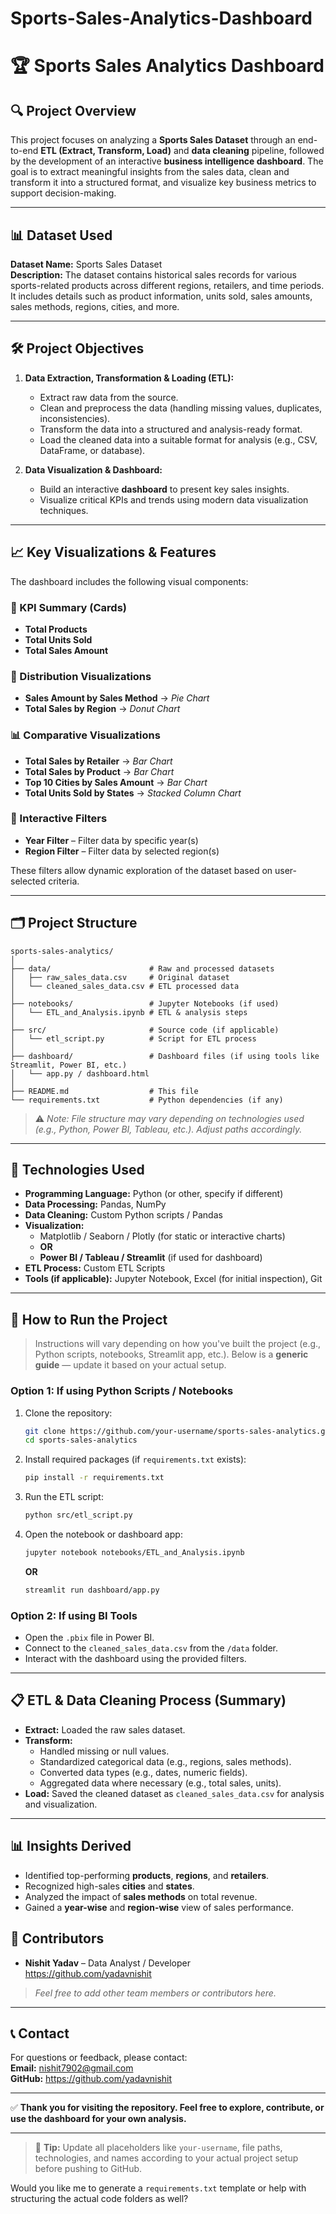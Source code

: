 # Sports-Sales-Analytics-Dashboard

# 🏆 Sports Sales Analytics Dashboard

## 🔍 Project Overview

This project focuses on analyzing a **Sports Sales Dataset** through an end-to-end **ETL (Extract, Transform, Load)** and **data cleaning** pipeline, followed by the development of an interactive **business intelligence dashboard**. The goal is to extract meaningful insights from the sales data, clean and transform it into a structured format, and visualize key business metrics to support decision-making.

---

## 📊 Dataset Used

**Dataset Name:** Sports Sales Dataset  
**Description:** The dataset contains historical sales records for various sports-related products across different regions, retailers, and time periods. It includes details such as product information, units sold, sales amounts, sales methods, regions, cities, and more.

---

## 🛠️ Project Objectives

1. **Data Extraction, Transformation & Loading (ETL):**
   - Extract raw data from the source.
   - Clean and preprocess the data (handling missing values, duplicates, inconsistencies).
   - Transform the data into a structured and analysis-ready format.
   - Load the cleaned data into a suitable format for analysis (e.g., CSV, DataFrame, or database).

2. **Data Visualization & Dashboard:**
   - Build an interactive **dashboard** to present key sales insights.
   - Visualize critical KPIs and trends using modern data visualization techniques.

---

## 📈 Key Visualizations & Features

The dashboard includes the following visual components:

### 📌 KPI Summary (Cards)
- **Total Products**
- **Total Units Sold**
- **Total Sales Amount**

### 🥧 Distribution Visualizations
- **Sales Amount by Sales Method** → *Pie Chart*
- **Total Sales by Region** → *Donut Chart*

### 📊 Comparative Visualizations
- **Total Sales by Retailer** → *Bar Chart*
- **Total Sales by Product** → *Bar Chart*
- **Top 10 Cities by Sales Amount** → *Bar Chart*
- **Total Units Sold by States** → *Stacked Column Chart*

### 🔽 Interactive Filters
- **Year Filter** – Filter data by specific year(s)
- **Region Filter** – Filter data by selected region(s)

These filters allow dynamic exploration of the dataset based on user-selected criteria.

---

## 🗂️ Project Structure

```
sports-sales-analytics/
│
├── data/                      # Raw and processed datasets
│   ├── raw_sales_data.csv     # Original dataset
│   └── cleaned_sales_data.csv # ETL processed data
│
├── notebooks/                 # Jupyter Notebooks (if used)
│   └── ETL_and_Analysis.ipynb # ETL & analysis steps
│
├── src/                       # Source code (if applicable)
│   └── etl_script.py          # Script for ETL process
│
├── dashboard/                 # Dashboard files (if using tools like Streamlit, Power BI, etc.)
│   └── app.py / dashboard.html
│
├── README.md                  # This file
└── requirements.txt           # Python dependencies (if any)
```

> ⚠️ *Note: File structure may vary depending on technologies used (e.g., Python, Power BI, Tableau, etc.). Adjust paths accordingly.*

---

## 🧰 Technologies Used

- **Programming Language:** Python (or other, specify if different)
- **Data Processing:** Pandas, NumPy
- **Data Cleaning:** Custom Python scripts / Pandas
- **Visualization:** 
  - Matplotlib / Seaborn / Plotly (for static or interactive charts)
  - **OR**
  - **Power BI / Tableau / Streamlit** (if used for dashboard)
- **ETL Process:** Custom ETL Scripts
- **Tools (if applicable):** Jupyter Notebook, Excel (for initial inspection), Git

---

## 🚀 How to Run the Project

> Instructions will vary depending on how you've built the project (e.g., Python scripts, notebooks, Streamlit app, etc.). Below is a **generic guide** — update it based on your actual setup.

### Option 1: If using Python Scripts / Notebooks
1. Clone the repository:
   ```bash
   git clone https://github.com/your-username/sports-sales-analytics.git
   cd sports-sales-analytics
   ```
2. Install required packages (if `requirements.txt` exists):
   ```bash
   pip install -r requirements.txt
   ```
3. Run the ETL script:
   ```bash
   python src/etl_script.py
   ```
4. Open the notebook or dashboard app:
   ```bash
   jupyter notebook notebooks/ETL_and_Analysis.ipynb
   ```
   **OR**
   ```bash
   streamlit run dashboard/app.py
   ```

### Option 2: If using BI Tools 
- Open the `.pbix` file in Power BI.
- Connect to the `cleaned_sales_data.csv` from the `/data` folder.
- Interact with the dashboard using the provided filters.

---

## 📋 ETL & Data Cleaning Process (Summary)

- **Extract:** Loaded the raw sales dataset.
- **Transform:**
  - Handled missing or null values.
  - Standardized categorical data (e.g., regions, sales methods).
  - Converted data types (e.g., dates, numeric fields).
  - Aggregated data where necessary (e.g., total sales, units).
- **Load:** Saved the cleaned dataset as `cleaned_sales_data.csv` for analysis and visualization.

---

## 📊 Insights Derived

- Identified top-performing **products**, **regions**, and **retailers**.
- Recognized high-sales **cities** and **states**.
- Analyzed the impact of **sales methods** on total revenue.
- Gained a **year-wise** and **region-wise** view of sales performance.



## 🙌 Contributors

- **Nishit Yadav** – Data Analyst / Developer  
  https://github.com/yadavnishit

> *Feel free to add other team members or contributors here.*

---

## 📞 Contact

For questions or feedback, please contact:  
**Email:** nishit7902@gmail.com  
**GitHub:** https://github.com/yadavnishit

---

✅ **Thank you for visiting the repository. Feel free to explore, contribute, or use the dashboard for your own analysis.**

---

> 🔧 **Tip:** Update all placeholders like `your-username`, file paths, technologies, and names according to your actual project setup before pushing to GitHub.

Would you like me to generate a `requirements.txt` template or help with structuring the actual code folders as well?
